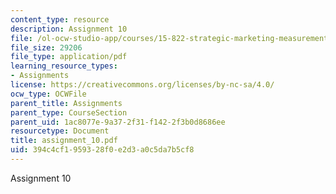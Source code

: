 ```yaml
---
content_type: resource
description: Assignment 10
file: /ol-ocw-studio-app/courses/15-822-strategic-marketing-measurement-fall-2002/394c4cf1959328f0e2d3a0c5da7b5cf8_assignment_10.pdf
file_size: 29206
file_type: application/pdf
learning_resource_types:
- Assignments
license: https://creativecommons.org/licenses/by-nc-sa/4.0/
ocw_type: OCWFile
parent_title: Assignments
parent_type: CourseSection
parent_uid: 1ac8077e-9a37-2f31-f142-2f3b0d8686ee
resourcetype: Document
title: assignment_10.pdf
uid: 394c4cf1-9593-28f0-e2d3-a0c5da7b5cf8
---
```

Assignment 10